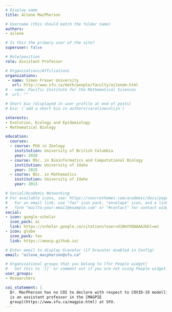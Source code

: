 ```yaml
---
# Display name
title: Ailene MacPherson

# Username (this should match the folder name)
authors:
- ailene

# Is this the primary user of the site?
superuser: false

# Role/position
role: Assistant Professor

# Organizations/Affiliations
organizations:
 - name: Simon Fraser University
   url: http://www.sfu.ca/math/people/faculty/ailenem.html
# - name: Pacific Institute for the Mathematical Sciences
#  url: ""

# Short bio (displayed in user profile at end of posts)
# bio: (`add a short bio in authors/carolinecolijn`)

interests:
- Evolution, Ecology and Epidemiology
- Mathematical Biology

education:
  courses:
  - course: PhD in Zoology
    institution: University of British Columbia
    year: 2020
  - course: MSc. in Bioinformatics and Computational Biology
    institution: University of Idaho
    year: 2015
  - course: BSc. in Mathematics
    institution: University of Idaho
    year: 2013

# Social/Academic Networking
# For available icons, see: https://sourcethemes.com/academic/docs/page-builder/#icons
#   For an email link, use "fas" icon pack, "envelope" icon, and a link in the
#   form "mailto:your-email@example.com" or "#contact" for contact widget.
social:
- icon: google-scholar
  icon_pack: ai
  link: https://scholar.google.ca/citations?user=U18mYXQAAAAJ&hl=en
- icon: globe
  icon_pack: fas
  link: https://amacp.github.io/

# Enter email to display Gravatar (if Gravatar enabled in Config)
email: "ailene_macpherson@sfu.ca"

# Organizational groups that you belong to (for People widget)
#   Set this to `[]` or comment out if you are not using People widget.
user_groups:
- Researchers 

coi_statement: |
  Dr. MacPherson has no COI to declare with respect to COVID-19 modelling.  She
  is an assistant professor in the [MAGPIE
  group](https://www.sfu.ca/magpie.html) at SFU.
---
```

